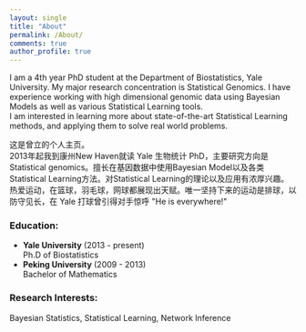 ```yaml
---
layout: single
title: "About"
permalink: /About/
comments: true
author_profile: true
---
```



I am a 4th year PhD student at the Department of Biostatistics, Yale University. My major research concentration is Statistical Genomics. I have experience working with high dimensional genomic data using Bayesian Models as well as various Statistical Learning tools.    
I am interested in learning more about state-of-the-art Statistical Learning methods, and applying them to solve real world problems.

这是曾立的个人主页。   
2013年起我到康州New Haven就读 Yale 生物统计 PhD，主要研究方向是Statistical genomics。擅长在基因数据中使用Bayesian Model以及各类Statistical Learning方法。对Statistical Learning的理论以及应用有浓厚兴趣。       
热爱运动，在篮球，羽毛球，网球都展现出天赋。唯一坚持下来的运动是排球，以防守见长，在 Yale 打球曾引得对手惊呼 "He is everywhere!"   


### Education:
- **Yale University** (2013 - present)   
  Ph.D of Biostatistics
- **Peking University** (2009 - 2013)   
  Bachelor of Mathematics


### Research Interests:
Bayesian Statistics, Statistical Learning, Network Inference

